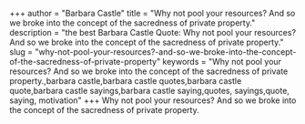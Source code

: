 +++
author = "Barbara Castle"
title = "Why not pool your resources? And so we broke into the concept of the sacredness of private property."
description = "the best Barbara Castle Quote: Why not pool your resources? And so we broke into the concept of the sacredness of private property."
slug = "why-not-pool-your-resources?-and-so-we-broke-into-the-concept-of-the-sacredness-of-private-property"
keywords = "Why not pool your resources? And so we broke into the concept of the sacredness of private property.,barbara castle,barbara castle quotes,barbara castle quote,barbara castle sayings,barbara castle saying,quotes, sayings,quote, saying, motivation"
+++
Why not pool your resources? And so we broke into the concept of the sacredness of private property.
